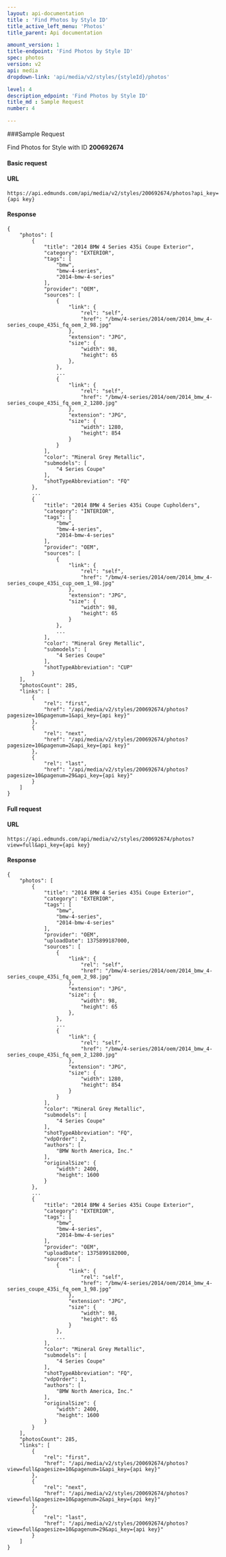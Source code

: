```yaml
---
layout: api-documentation
title : 'Find Photos by Style ID'
title_active_left_menu: 'Photos'
title_parent: Api documentation

amount_version: 1
title-endpoint: 'Find Photos by Style ID'
spec: photos
version: v2
api: media
dropdown-link: 'api/media/v2/styles/{styleId}/photos'

level: 4
description_edpoint: 'Find Photos by Style ID'
title_md : Sample Request
number: 4

---
```



###Sample Request

Find Photos for Style with ID **200692674**

#### Basic request

#### URL

    https://api.edmunds.com/api/media/v2/styles/200692674/photos?api_key={api key}

#### Response

    {
        "photos": [
            {
                "title": "2014 BMW 4 Series 435i Coupe Exterior",
                "category": "EXTERIOR",
                "tags": [
                    "bmw",
                    "bmw-4-series",
                    "2014-bmw-4-series"
                ],
                "provider": "OEM",
                "sources": [
                    {
                        "link": {
                            "rel": "self",
                            "href": "/bmw/4-series/2014/oem/2014_bmw_4-series_coupe_435i_fq_oem_2_98.jpg"
                        },
                        "extension": "JPG",
                        "size": {
                            "width": 98,
                            "height": 65
                        },
                    },
                    ...
                    {
                        "link": {
                            "rel": "self",
                            "href": "/bmw/4-series/2014/oem/2014_bmw_4-series_coupe_435i_fq_oem_2_1280.jpg"
                        },
                        "extension": "JPG",
                        "size": {
                            "width": 1280,
                            "height": 854
                        }
                    }
                ],
                "color": "Mineral Grey Metallic",
                "submodels": [
                    "4 Series Coupe"
                ],
                "shotTypeAbbreviation": "FQ"
            },
            ...
            {
                "title": "2014 BMW 4 Series 435i Coupe Cupholders",
                "category": "INTERIOR",
                "tags": [
                    "bmw",
                    "bmw-4-series",
                    "2014-bmw-4-series"
                ],
                "provider": "OEM",
                "sources": [
                    {
                        "link": {
                            "rel": "self",
                            "href": "/bmw/4-series/2014/oem/2014_bmw_4-series_coupe_435i_cup_oem_1_98.jpg"
                        },
                        "extension": "JPG",
                        "size": {
                            "width": 98,
                            "height": 65
                        }
                    },
                    ...
                ],
                "color": "Mineral Grey Metallic",
                "submodels": [
                    "4 Series Coupe"
                ],
                "shotTypeAbbreviation": "CUP"
            }
        ],
        "photosCount": 285,
        "links": [
            {
                "rel": "first",
                "href": "/api/media/v2/styles/200692674/photos?pagesize=10&pagenum=1&api_key={api key}"
            },
            {
                "rel": "next",
                "href": "/api/media/v2/styles/200692674/photos?pagesize=10&pagenum=2&api_key={api key}"
            },
            {
                "rel": "last",
                "href": "/api/media/v2/styles/200692674/photos?pagesize=10&pagenum=29&api_key={api key}"
            }
        ]
    }


#### Full request

#### URL

    https://api.edmunds.com/api/media/v2/styles/200692674/photos?view=full&api_key={api key}

#### Response

    {
        "photos": [
            {
                "title": "2014 BMW 4 Series 435i Coupe Exterior",
                "category": "EXTERIOR",
                "tags": [
                    "bmw",
                    "bmw-4-series",
                    "2014-bmw-4-series"
                ],
                "provider": "OEM",
                "uploadDate": 1375899187000,
                "sources": [
                    {
                        "link": {
                            "rel": "self",
                            "href": "/bmw/4-series/2014/oem/2014_bmw_4-series_coupe_435i_fq_oem_2_98.jpg"
                        },
                        "extension": "JPG",
                        "size": {
                            "width": 98,
                            "height": 65
                        },
                    },
                    ...
                    {
                        "link": {
                            "rel": "self",
                            "href": "/bmw/4-series/2014/oem/2014_bmw_4-series_coupe_435i_fq_oem_2_1280.jpg"
                        },
                        "extension": "JPG",
                        "size": {
                            "width": 1280,
                            "height": 854
                        }
                    }
                ],
                "color": "Mineral Grey Metallic",
                "submodels": [
                    "4 Series Coupe"
                ],
                "shotTypeAbbreviation": "FQ",
                "vdpOrder": 2,
                "authors": [
                    "BMW North America, Inc."
                ],
                "originalSize": {
                    "width": 2400,
                    "height": 1600
                }
            },
            ...
            {
                "title": "2014 BMW 4 Series 435i Coupe Exterior",
                "category": "EXTERIOR",
                "tags": [
                    "bmw",
                    "bmw-4-series",
                    "2014-bmw-4-series"
                ],
                "provider": "OEM",
                "uploadDate": 1375899182000,
                "sources": [
                    {
                        "link": {
                            "rel": "self",
                            "href": "/bmw/4-series/2014/oem/2014_bmw_4-series_coupe_435i_fq_oem_1_98.jpg"
                        },
                        "extension": "JPG",
                        "size": {
                            "width": 98,
                            "height": 65
                        }
                    },
                    ...
                ],
                "color": "Mineral Grey Metallic",
                "submodels": [
                    "4 Series Coupe"
                ],
                "shotTypeAbbreviation": "FQ",
                "vdpOrder": 1,
                "authors": [
                    "BMW North America, Inc."
                ],
                "originalSize": {
                    "width": 2400,
                    "height": 1600
                }
            }
        ],
        "photosCount": 285,
        "links": [
            {
                "rel": "first",
                "href": "/api/media/v2/styles/200692674/photos?view=full&pagesize=10&pagenum=1&api_key={api key}"
            },
            {
                "rel": "next",
                "href": "/api/media/v2/styles/200692674/photos?view=full&pagesize=10&pagenum=2&api_key={api key}"
            },
            {
                "rel": "last",
                "href": "/api/media/v2/styles/200692674/photos?view=full&pagesize=10&pagenum=29&api_key={api key}"
            }
        ]
    }
